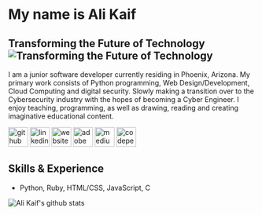 # My name is Ali Kaif
## Transforming the Future of Technology ![Transforming the Future of Technology ](https://arturssmirnovs.github.io/github-profile-readme-generator/images/banner.png)

I am a junior software developer currently residing in Phoenix, Arizona. My primary work consists of Python programming, Web Design/Development, Cloud Computing and digital security. Slowly making a transition over to the  Cybersecurity industry with the hopes of becoming a Cyber Engineer. I enjoy teaching, programming, as well as drawing, reading and creating imaginative educational content.

[<img src='https://cdn.jsdelivr.net/npm/simple-icons@3.0.1/icons/github.svg' alt='github' height='40'>](https://github.com/akaif95) 
[<img src='https://cdn.jsdelivr.net/npm/simple-icons@3.0.1/icons/linkedin.svg' alt='linkedin' height='40'>](https://www.linkedin.com/in/AliKaif/) 
[<img src='https://cdn.jsdelivr.net/npm/simple-icons@3.0.1/icons/icloud.svg' alt='website' height='40'>](https://www.cyberbytes.info/)  [<img src='https://cdn.jsdelivr.net/npm/simple-icons@3.0.1/icons/adobe.svg' alt='adobe' height='40'>](https://aliakaif.myportfolio.com//)  [<img src='https://cdn.jsdelivr.net/npm/simple-icons@3.0.1/icons/medium.svg' alt='medium' height='40'>](https://medium.com/@aliakaif)  [<img src='https://cdn.jsdelivr.net/npm/simple-icons@3.0.1/icons/codepen.svg' alt='codepen' height='40'>](https://codepen.io/creativedigitalnomad)
## Skills & Experience
* Python, Ruby, HTML/CSS, JavaScript, C

![Ali Kaif's github stats](https://github-readme-stats.vercel.app/api?username=akaif95&show_icons=true&theme=tokyonight)
